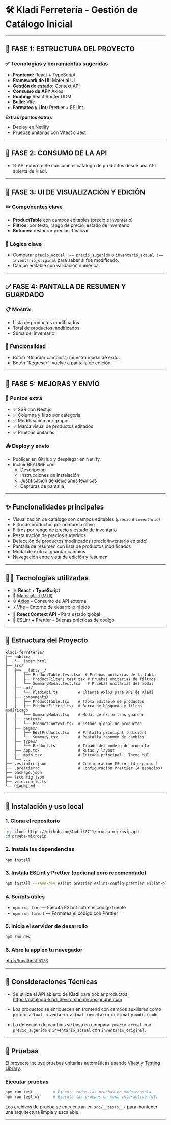 # 🛠️ Kladi Ferretería - Gestión de Catálogo Inicial

---

## 🧱 FASE 1: ESTRUCTURA DEL PROYECTO

### ✅ Tecnologías y herramientas sugeridas
- **Frontend:** React + TypeScript
- **Framework de UI:** Material UI
- **Gestión de estado:** Context API
- **Consumo de API:** Axios
- **Routing:** React Router DOM
- **Build:** Vite
- **Formateo y Lint:** Prettier + ESLint

**Extras (puntos extra):**
<!-- - SSR con Next.js (si deseas subir nota) -->
- Deploy en Netlify
- Pruebas unitarias con Vitest o Jest

---

## 🧩 FASE 2: CONSUMO DE LA API
- 🌐 API externa: Se consume el catálogo de productos desde una API abierta de Kladi.

---

## 🎨 FASE 3: UI DE VISUALIZACIÓN Y EDICIÓN

### ✏️ Componentes clave
- **ProductTable** con campos editables (precio e inventario)
- **Filtros:** por texto, rango de precio, estado de inventario
- **Botones:** restaurar precios, finalizar

### 🧮 Lógica clave
- Comparar `precio_actual !== precio_sugerido` o `inventario_actual !== inventario_original` para saber si fue modificado.
- Campo editable con validación numérica.

---

## ✅ FASE 4: PANTALLA DE RESUMEN Y GUARDADO

### 📋 Mostrar
- Lista de productos modificados
- Total de productos modificados
- Suma del inventario

### 🧩 Funcionalidad
- Botón "Guardar cambios": muestra modal de éxito.
- Botón "Regresar": vuelve a pantalla de edición.

---

## 🧪 FASE 5: MEJORAS Y ENVÍO

### 🏅 Puntos extra
- ✅ SSR con Next.js
- ✅ Columna y filtro por categoría
- ✅ Modificación por grupos
- ✅ Marca visual de productos editados
- ✅ Pruebas unitarias

### 📤 Deploy y envío
- Publicar en GitHub y desplegar en Netlify.
- Incluir README con:
  - Descripción
  - Instrucciones de instalación
  - Justificación de decisiones técnicas
  - Capturas de pantalla

---

## ✨ Funcionalidades principales

- Visualización de catálogo con campos editables (`precio` e `inventario`)
- Filtro de productos por nombre o clave
- Filtros por rango de precio y estado de inventario
- Restauración de precios sugeridos
- Detección de productos modificados (precio/inventario editado)
- Pantalla de resumen con lista de productos modificados
- Modal de éxito al guardar cambios
- Navegación entre vista de edición y resumen

---

## 🧑‍💻 Tecnologías utilizadas

- ⚛️ **React** + **TypeScript**
- 🎨 [Material UI (MUI)](https://mui.com/)
- 🌐 [Axios](https://axios-http.com/) – Consumo de API externa
- ⚡ [Vite](https://vitejs.dev/) – Entorno de desarrollo rápido
- 🧠 **React Context API** – Para estado global
- 🧪 ESLint + Prettier – Buenas prácticas de código

---

## 📁 Estructura del Proyecto

```
kladi-ferreteria/
├── public/
│   └── index.html
├── src/
│   ├── __tests__/
│   │   ├── ProductTable.test.tsx  # Pruebas unitarias de la tabla
│   │   ├── ProductFilters.test.tsx # Pruebas unitarias de filtros
│   │   └── SummaryModal.test.tsx   # Pruebas unitarias del modal
│   ├── api/
│   │   └── kladiApi.ts         # Cliente Axios para API de Kladi
│   ├── components/
│   │   ├── ProductTable.tsx    # Tabla editable de productos
│   │   ├── ProductFilters.tsx  # Barra de búsqueda y filtro modificado
│   │   └── SummaryModal.tsx    # Modal de éxito tras guardar
│   ├── context/
│   │   └── ProductContext.tsx  # Estado global de productos
│   ├── pages/
│   │   ├── EditProducts.tsx    # Pantalla principal (edición)
│   │   └── Summary.tsx         # Pantalla resumen de cambios
│   ├── types/
│   │   └── Product.ts          # Tipado del modelo de producto
│   ├── App.tsx                 # Rutas y layout
│   ├── main.tsx                # Entrada principal + Theme MUI
│   └── ...
├── .eslintrc.json              # Configuración ESLint (4 espacios)
├── .prettierrc                 # Configuración Prettier (4 espacios)
├── package.json
├── tsconfig.json
├── vite.config.ts
└── README.md
```

---

## 🚀 Instalación y uso local

### 1. Clona el repositorio

```bash
git clone https://github.com/Andrik0711/prueba-microsip.git
cd prueba-microsip
```

### 2. Instala las dependencias

```bash
npm install
```

### 3. Instala ESLint y Prettier (opcional pero recomendado)

```bash
npm install --save-dev eslint prettier eslint-config-prettier eslint-plugin-react eslint-plugin-react-hooks @typescript-eslint/eslint-plugin @typescript-eslint/parser
```

### 4. Scripts útiles

- `npm run lint` — Ejecuta ESLint sobre el código fuente
- `npm run format` — Formatea el código con Prettier

### 5. Inicia el servidor de desarrollo

```bash
npm run dev
```

### 6. Abre la app en tu navegador

[http://localhost:5173](http://localhost:5173)

---

## 📌 Consideraciones Técnicas

- Se utiliza el API abierto de Kladi para poblar productos:  
  https://catalogo-kladi.dev.rombo.microsipnube.com

- Los productos se enriquecen en frontend con campos auxiliares como `precio_actual`, `inventario_actual`, `inventario_original` y `modificado`.

- La detección de cambios se basa en comparar `precio_actual` con `precio_sugerido` e `inventario_actual` con `inventario_original`.

---

## 🧪 Pruebas

El proyecto incluye pruebas unitarias automáticas usando [Vitest](https://vitest.dev/) y [Testing Library](https://testing-library.com/).

### Ejecutar pruebas

```bash
npm run test         # Ejecuta todas las pruebas en modo consola
npm run test:ui      # Ejecuta las pruebas en modo interactivo (UI)
```

Los archivos de prueba se encuentran en `src/__tests__/` para mantener una arquitectura limpia y escalable.

---